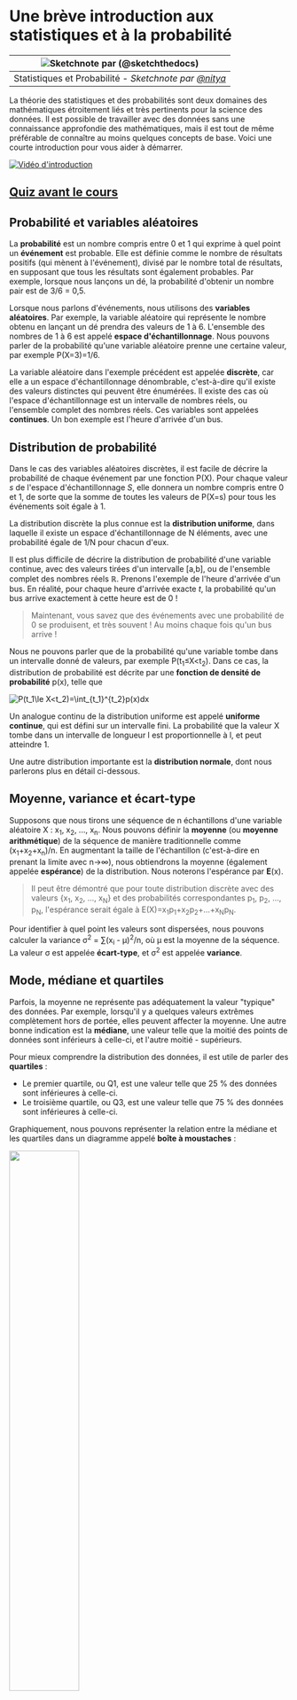 <!--
CO_OP_TRANSLATOR_METADATA:
{
  "original_hash": "b706a07cfa87ba091cbb91e0aa775600",
  "translation_date": "2025-08-25T17:05:45+00:00",
  "source_file": "1-Introduction/04-stats-and-probability/README.md",
  "language_code": "fr"
}
-->
# Une brève introduction aux statistiques et à la probabilité

|![ Sketchnote par [(@sketchthedocs)](https://sketchthedocs.dev) ](../../sketchnotes/04-Statistics-Probability.png)|
|:---:|
| Statistiques et Probabilité - _Sketchnote par [@nitya](https://twitter.com/nitya)_ |

La théorie des statistiques et des probabilités sont deux domaines des mathématiques étroitement liés et très pertinents pour la science des données. Il est possible de travailler avec des données sans une connaissance approfondie des mathématiques, mais il est tout de même préférable de connaître au moins quelques concepts de base. Voici une courte introduction pour vous aider à démarrer.

[![Vidéo d'introduction](../../../../translated_images/video-prob-and-stats.e4282e5efa2f2543400843ed98b1057065c9600cebfc8a728e8931b5702b2ae4.fr.png)](https://youtu.be/Z5Zy85g4Yjw)

## [Quiz avant le cours](https://purple-hill-04aebfb03.1.azurestaticapps.net/quiz/6)

## Probabilité et variables aléatoires

La **probabilité** est un nombre compris entre 0 et 1 qui exprime à quel point un **événement** est probable. Elle est définie comme le nombre de résultats positifs (qui mènent à l'événement), divisé par le nombre total de résultats, en supposant que tous les résultats sont également probables. Par exemple, lorsque nous lançons un dé, la probabilité d'obtenir un nombre pair est de 3/6 = 0,5.

Lorsque nous parlons d'événements, nous utilisons des **variables aléatoires**. Par exemple, la variable aléatoire qui représente le nombre obtenu en lançant un dé prendra des valeurs de 1 à 6. L'ensemble des nombres de 1 à 6 est appelé **espace d'échantillonnage**. Nous pouvons parler de la probabilité qu'une variable aléatoire prenne une certaine valeur, par exemple P(X=3)=1/6.

La variable aléatoire dans l'exemple précédent est appelée **discrète**, car elle a un espace d'échantillonnage dénombrable, c'est-à-dire qu'il existe des valeurs distinctes qui peuvent être énumérées. Il existe des cas où l'espace d'échantillonnage est un intervalle de nombres réels, ou l'ensemble complet des nombres réels. Ces variables sont appelées **continues**. Un bon exemple est l'heure d'arrivée d'un bus.

## Distribution de probabilité

Dans le cas des variables aléatoires discrètes, il est facile de décrire la probabilité de chaque événement par une fonction P(X). Pour chaque valeur *s* de l'espace d'échantillonnage *S*, elle donnera un nombre compris entre 0 et 1, de sorte que la somme de toutes les valeurs de P(X=s) pour tous les événements soit égale à 1.

La distribution discrète la plus connue est la **distribution uniforme**, dans laquelle il existe un espace d'échantillonnage de N éléments, avec une probabilité égale de 1/N pour chacun d'eux.

Il est plus difficile de décrire la distribution de probabilité d'une variable continue, avec des valeurs tirées d'un intervalle [a,b], ou de l'ensemble complet des nombres réels ℝ. Prenons l'exemple de l'heure d'arrivée d'un bus. En réalité, pour chaque heure d'arrivée exacte *t*, la probabilité qu'un bus arrive exactement à cette heure est de 0 !

> Maintenant, vous savez que des événements avec une probabilité de 0 se produisent, et très souvent ! Au moins chaque fois qu'un bus arrive !

Nous ne pouvons parler que de la probabilité qu'une variable tombe dans un intervalle donné de valeurs, par exemple P(t<sub>1</sub>≤X<t<sub>2</sub>). Dans ce cas, la distribution de probabilité est décrite par une **fonction de densité de probabilité** p(x), telle que

![P(t_1\le X<t_2)=\int_{t_1}^{t_2}p(x)dx](../../../../translated_images/probability-density.a8aad29f17a14afb519b407c7b6edeb9f3f9aa5f69c9e6d9445f604e5f8a2bf7.fr.png)

Un analogue continu de la distribution uniforme est appelé **uniforme continue**, qui est défini sur un intervalle fini. La probabilité que la valeur X tombe dans un intervalle de longueur l est proportionnelle à l, et peut atteindre 1.

Une autre distribution importante est la **distribution normale**, dont nous parlerons plus en détail ci-dessous.

## Moyenne, variance et écart-type

Supposons que nous tirons une séquence de n échantillons d'une variable aléatoire X : x<sub>1</sub>, x<sub>2</sub>, ..., x<sub>n</sub>. Nous pouvons définir la **moyenne** (ou **moyenne arithmétique**) de la séquence de manière traditionnelle comme (x<sub>1</sub>+x<sub>2</sub>+x<sub>n</sub>)/n. En augmentant la taille de l'échantillon (c'est-à-dire en prenant la limite avec n→∞), nous obtiendrons la moyenne (également appelée **espérance**) de la distribution. Nous noterons l'espérance par **E**(x).

> Il peut être démontré que pour toute distribution discrète avec des valeurs {x<sub>1</sub>, x<sub>2</sub>, ..., x<sub>N</sub>} et des probabilités correspondantes p<sub>1</sub>, p<sub>2</sub>, ..., p<sub>N</sub>, l'espérance serait égale à E(X)=x<sub>1</sub>p<sub>1</sub>+x<sub>2</sub>p<sub>2</sub>+...+x<sub>N</sub>p<sub>N</sub>.

Pour identifier à quel point les valeurs sont dispersées, nous pouvons calculer la variance σ<sup>2</sup> = ∑(x<sub>i</sub> - μ)<sup>2</sup>/n, où μ est la moyenne de la séquence. La valeur σ est appelée **écart-type**, et σ<sup>2</sup> est appelée **variance**.

## Mode, médiane et quartiles

Parfois, la moyenne ne représente pas adéquatement la valeur "typique" des données. Par exemple, lorsqu'il y a quelques valeurs extrêmes complètement hors de portée, elles peuvent affecter la moyenne. Une autre bonne indication est la **médiane**, une valeur telle que la moitié des points de données sont inférieurs à celle-ci, et l'autre moitié - supérieurs.

Pour mieux comprendre la distribution des données, il est utile de parler des **quartiles** :

* Le premier quartile, ou Q1, est une valeur telle que 25 % des données sont inférieures à celle-ci.
* Le troisième quartile, ou Q3, est une valeur telle que 75 % des données sont inférieures à celle-ci.

Graphiquement, nous pouvons représenter la relation entre la médiane et les quartiles dans un diagramme appelé **boîte à moustaches** :

<img src="images/boxplot_explanation.png" width="50%"/>

Ici, nous calculons également l'**étendue interquartile** IQR=Q3-Q1, et les **valeurs aberrantes** - des valeurs qui se situent en dehors des limites [Q1-1.5*IQR, Q3+1.5*IQR].

Pour une distribution finie contenant un petit nombre de valeurs possibles, une bonne valeur "typique" est celle qui apparaît le plus fréquemment, appelée **mode**. Cela s'applique souvent aux données catégoriques, comme les couleurs. Considérons une situation où nous avons deux groupes de personnes - certains qui préfèrent fortement le rouge, et d'autres qui préfèrent le bleu. Si nous codons les couleurs par des nombres, la moyenne pour une couleur préférée serait quelque part dans le spectre orange-vert, ce qui ne reflète pas les préférences réelles d'aucun groupe. Cependant, le mode serait soit l'une des couleurs, soit les deux couleurs, si le nombre de personnes votant pour elles est égal (dans ce cas, nous appelons l'échantillon **multimodal**).

## Données du monde réel

Lorsque nous analysons des données du monde réel, elles ne sont souvent pas des variables aléatoires à proprement parler, dans le sens où nous ne réalisons pas d'expériences avec des résultats inconnus. Par exemple, considérons une équipe de joueurs de baseball, et leurs données corporelles, telles que la taille, le poids et l'âge. Ces nombres ne sont pas exactement aléatoires, mais nous pouvons tout de même appliquer les mêmes concepts mathématiques. Par exemple, une séquence de poids de personnes peut être considérée comme une séquence de valeurs tirées d'une variable aléatoire. Voici la séquence des poids de joueurs de baseball réels de la [Major League Baseball](http://mlb.mlb.com/index.jsp), tirée de [ce jeu de données](http://wiki.stat.ucla.edu/socr/index.php/SOCR_Data_MLB_HeightsWeights) (pour votre commodité, seules les 20 premières valeurs sont affichées) :

```
[180.0, 215.0, 210.0, 210.0, 188.0, 176.0, 209.0, 200.0, 231.0, 180.0, 188.0, 180.0, 185.0, 160.0, 180.0, 185.0, 197.0, 189.0, 185.0, 219.0]
```

> **Note** : Pour voir un exemple de travail avec ce jeu de données, consultez le [notebook associé](../../../../1-Introduction/04-stats-and-probability/notebook.ipynb). Il y a également un certain nombre de défis tout au long de cette leçon, et vous pouvez les compléter en ajoutant du code à ce notebook. Si vous ne savez pas comment manipuler les données, ne vous inquiétez pas - nous reviendrons sur le travail avec les données en utilisant Python plus tard. Si vous ne savez pas comment exécuter du code dans un Jupyter Notebook, consultez [cet article](https://soshnikov.com/education/how-to-execute-notebooks-from-github/).

Voici le diagramme en boîte montrant la moyenne, la médiane et les quartiles pour nos données :

![Diagramme en boîte des poids](../../../../translated_images/weight-boxplot.1dbab1c03af26f8a008fff4e17680082c8ab147d6df646cbac440bbf8f5b9c42.fr.png)

Comme nos données contiennent des informations sur différents **rôles** de joueurs, nous pouvons également réaliser un diagramme en boîte par rôle - cela nous permettra de comprendre comment les valeurs des paramètres diffèrent selon les rôles. Cette fois, nous considérerons la taille :

![Diagramme en boîte par rôle](../../../../translated_images/boxplot_byrole.036b27a1c3f52d42f66fba2324ec5cde0a1bca6a01a619eeb0ce7cd054b2527b.fr.png)

Ce diagramme suggère qu'en moyenne, la taille des joueurs de première base est supérieure à celle des joueurs de deuxième base. Plus tard dans cette leçon, nous apprendrons comment tester cette hypothèse de manière plus formelle, et comment démontrer que nos données sont statistiquement significatives pour le prouver.

> Lorsque nous travaillons avec des données du monde réel, nous supposons que tous les points de données sont des échantillons tirés d'une certaine distribution de probabilité. Cette hypothèse nous permet d'appliquer des techniques d'apprentissage automatique et de construire des modèles prédictifs fonctionnels.

Pour voir quelle est la distribution de nos données, nous pouvons tracer un graphique appelé **histogramme**. L'axe X contiendra un certain nombre d'intervalles de poids différents (appelés **bins**), et l'axe vertical montrera le nombre de fois où notre échantillon de variable aléatoire se trouvait dans un intervalle donné.

![Histogramme des données réelles](../../../../translated_images/weight-histogram.bfd00caf7fc30b145b21e862dba7def41c75635d5280de25d840dd7f0b00545e.fr.png)

À partir de cet histogramme, vous pouvez voir que toutes les valeurs sont centrées autour d'un certain poids moyen, et plus nous nous éloignons de ce poids, moins il est probable de rencontrer des poids de cette valeur. Autrement dit, il est très improbable que le poids d'un joueur de baseball soit très différent du poids moyen. La variance des poids montre dans quelle mesure les poids sont susceptibles de différer de la moyenne.

> Si nous prenons les poids d'autres personnes, pas de la ligue de baseball, la distribution sera probablement différente. Cependant, la forme de la distribution restera la même, mais la moyenne et la variance changeront. Ainsi, si nous entraînons notre modèle sur des joueurs de baseball, il est probable qu'il donne des résultats erronés lorsqu'il est appliqué à des étudiants d'une université, car la distribution sous-jacente est différente.

## Distribution normale

La distribution des poids que nous avons vue ci-dessus est très typique, et de nombreuses mesures du monde réel suivent le même type de distribution, mais avec des moyennes et des variances différentes. Cette distribution est appelée **distribution normale**, et elle joue un rôle très important en statistiques.

Utiliser une distribution normale est une méthode correcte pour générer des poids aléatoires de joueurs de baseball potentiels. Une fois que nous connaissons le poids moyen `mean` et l'écart-type `std`, nous pouvons générer 1000 échantillons de poids de la manière suivante :
```python
samples = np.random.normal(mean,std,1000)
```

Si nous traçons l'histogramme des échantillons générés, nous verrons une image très similaire à celle montrée ci-dessus. Et si nous augmentons le nombre d'échantillons et le nombre de bins, nous pouvons générer une image d'une distribution normale plus proche de l'idéal :

![Distribution normale avec moyenne=0 et écart-type=1](../../../../translated_images/normal-histogram.dfae0d67c202137d552d0015fb87581eca263925e512404f3c12d8885315432e.fr.png)

*Distribution normale avec moyenne=0 et écart-type=1*

## Intervalles de confiance

Lorsque nous parlons des poids des joueurs de baseball, nous supposons qu'il existe une certaine **variable aléatoire W** qui correspond à la distribution de probabilité idéale des poids de tous les joueurs de baseball (appelée **population**). Notre séquence de poids correspond à un sous-ensemble de tous les joueurs de baseball que nous appelons **échantillon**. Une question intéressante est : pouvons-nous connaître les paramètres de la distribution de W, c'est-à-dire la moyenne et la variance de la population ?

La réponse la plus simple serait de calculer la moyenne et la variance de notre échantillon. Cependant, il pourrait arriver que notre échantillon aléatoire ne représente pas fidèlement la population complète. Ainsi, il est logique de parler d'**intervalle de confiance**.
> **L'intervalle de confiance** est l'estimation de la moyenne réelle de la population à partir de notre échantillon, avec une précision selon une certaine probabilité (ou **niveau de confiance**).
Supposons que nous avons un échantillon X<sub>1</sub>, ..., X<sub>n</sub> issu de notre distribution. Chaque fois que nous tirons un échantillon de notre distribution, nous obtenons une valeur moyenne différente μ. Ainsi, μ peut être considéré comme une variable aléatoire. Un **intervalle de confiance** avec une confiance p est une paire de valeurs (L<sub>p</sub>,R<sub>p</sub>), telle que **P**(L<sub>p</sub>≤μ≤R<sub>p</sub>) = p, c'est-à-dire que la probabilité que la valeur moyenne mesurée tombe dans l'intervalle est égale à p.

Il dépasse le cadre de cette introduction de discuter en détail comment ces intervalles de confiance sont calculés. Vous pouvez trouver plus de détails [sur Wikipédia](https://en.wikipedia.org/wiki/Confidence_interval). En résumé, nous définissons la distribution de la moyenne d'échantillon calculée par rapport à la moyenne réelle de la population, appelée **distribution de Student**.

> **Fait intéressant** : La distribution de Student porte le nom du mathématicien William Sealy Gosset, qui a publié son article sous le pseudonyme "Student". Il travaillait dans la brasserie Guinness et, selon une version, son employeur ne voulait pas que le grand public sache qu'ils utilisaient des tests statistiques pour déterminer la qualité des matières premières.

Si nous voulons estimer la moyenne μ de notre population avec une confiance p, nous devons prendre le *percentile (1-p)/2* d'une distribution de Student A, qui peut être obtenu à partir de tables ou calculé à l'aide de fonctions intégrées dans des logiciels statistiques (par exemple Python, R, etc.). Ensuite, l'intervalle pour μ serait donné par X±A*D/√n, où X est la moyenne obtenue de l'échantillon, D est l'écart-type.

> **Note** : Nous omettons également la discussion d'un concept important des [degrés de liberté](https://en.wikipedia.org/wiki/Degrees_of_freedom_(statistics)), qui est essentiel en relation avec la distribution de Student. Vous pouvez consulter des livres plus complets sur les statistiques pour approfondir ce concept.

Un exemple de calcul d'intervalle de confiance pour les poids et les tailles est donné dans les [notebooks associés](../../../../1-Introduction/04-stats-and-probability/notebook.ipynb).

| p    | Moyenne du poids |
|------|------------------|
| 0.85 | 201.73±0.94      |
| 0.90 | 201.73±1.08      |
| 0.95 | 201.73±1.28      |

Remarquez que plus la probabilité de confiance est élevée, plus l'intervalle de confiance est large.

## Test d'hypothèse

Dans notre ensemble de données sur les joueurs de baseball, il existe différents rôles de joueurs, qui peuvent être résumés ci-dessous (consultez le [notebook associé](../../../../1-Introduction/04-stats-and-probability/notebook.ipynb) pour voir comment ce tableau peut être calculé) :

| Rôle               | Taille   | Poids    | Nombre |
|--------------------|----------|----------|--------|
| Receveur           | 72.723684 | 204.328947 | 76     |
| Frappeur désigné   | 74.222222 | 220.888889 | 18     |
| Premier but        | 74.000000 | 213.109091 | 55     |
| Champ extérieur    | 73.010309 | 199.113402 | 194    |
| Lanceur de relève  | 74.374603 | 203.517460 | 315    |
| Deuxième but       | 71.362069 | 184.344828 | 58     |
| Arrêt-court        | 71.903846 | 182.923077 | 52     |
| Lanceur partant    | 74.719457 | 205.163636 | 221    |
| Troisième but      | 73.044444 | 200.955556 | 45     |

Nous pouvons remarquer que la taille moyenne des premiers buts est supérieure à celle des deuxièmes buts. Ainsi, nous pourrions être tentés de conclure que **les premiers buts sont plus grands que les deuxièmes buts**.

> Cette affirmation est appelée **une hypothèse**, car nous ne savons pas si le fait est réellement vrai ou non.

Cependant, il n'est pas toujours évident de pouvoir tirer cette conclusion. D'après la discussion ci-dessus, nous savons que chaque moyenne a un intervalle de confiance associé, et donc cette différence peut simplement être une erreur statistique. Nous avons besoin d'une méthode plus formelle pour tester notre hypothèse.

Calculons les intervalles de confiance séparément pour les tailles des premiers et des deuxièmes buts :

| Confiance | Premiers buts | Deuxièmes buts |
|-----------|---------------|----------------|
| 0.85      | 73.62..74.38  | 71.04..71.69   |
| 0.90      | 73.56..74.44  | 70.99..71.73   |
| 0.95      | 73.47..74.53  | 70.92..71.81   |

Nous pouvons voir qu'à aucun niveau de confiance les intervalles ne se chevauchent. Cela prouve notre hypothèse selon laquelle les premiers buts sont plus grands que les deuxièmes buts.

Plus formellement, le problème que nous résolvons est de voir si **deux distributions de probabilité sont identiques**, ou du moins ont les mêmes paramètres. Selon la distribution, nous devons utiliser différents tests pour cela. Si nous savons que nos distributions sont normales, nous pouvons appliquer le **[test t de Student](https://en.wikipedia.org/wiki/Student%27s_t-test)**.

Dans le test t de Student, nous calculons ce qu'on appelle la **valeur t**, qui indique la différence entre les moyennes, en tenant compte de la variance. Il est démontré que la valeur t suit la **distribution de Student**, ce qui nous permet d'obtenir la valeur seuil pour un niveau de confiance donné **p** (cela peut être calculé ou consulté dans des tables numériques). Nous comparons ensuite la valeur t à ce seuil pour approuver ou rejeter l'hypothèse.

En Python, nous pouvons utiliser le package **SciPy**, qui inclut la fonction `ttest_ind` (en plus de nombreuses autres fonctions statistiques utiles !). Elle calcule la valeur t pour nous et effectue également la recherche inverse de la valeur p de confiance, afin que nous puissions simplement regarder la confiance pour tirer une conclusion.

Par exemple, notre comparaison entre les tailles des premiers et des deuxièmes buts nous donne les résultats suivants : 
```python
from scipy.stats import ttest_ind

tval, pval = ttest_ind(df.loc[df['Role']=='First_Baseman',['Height']], df.loc[df['Role']=='Designated_Hitter',['Height']],equal_var=False)
print(f"T-value = {tval[0]:.2f}\nP-value: {pval[0]}")
```
```
T-value = 7.65
P-value: 9.137321189738925e-12
```
Dans notre cas, la valeur p est très faible, ce qui signifie qu'il existe des preuves solides soutenant que les premiers buts sont plus grands.

Il existe également différents types d'hypothèses que nous pourrions vouloir tester, par exemple :
* Prouver qu'un échantillon donné suit une distribution. Dans notre cas, nous avons supposé que les tailles sont distribuées normalement, mais cela nécessite une vérification statistique formelle.
* Prouver que la valeur moyenne d'un échantillon correspond à une valeur prédéfinie.
* Comparer les moyennes de plusieurs échantillons (par exemple, quelle est la différence dans les niveaux de bonheur entre différents groupes d'âge).

## Loi des grands nombres et théorème central limite

L'une des raisons pour lesquelles la distribution normale est si importante est le **théorème central limite**. Supposons que nous avons un grand échantillon de N valeurs indépendantes X<sub>1</sub>, ..., X<sub>N</sub>, échantillonnées à partir de n'importe quelle distribution avec une moyenne μ et une variance σ<sup>2</sup>. Ensuite, pour un N suffisamment grand (en d'autres termes, lorsque N→∞), la moyenne Σ<sub>i</sub>X<sub>i</sub> serait distribuée normalement, avec une moyenne μ et une variance σ<sup>2</sup>/N.

> Une autre façon d'interpréter le théorème central limite est de dire que, quelle que soit la distribution, lorsque vous calculez la moyenne d'une somme de valeurs de variables aléatoires, vous obtenez une distribution normale.

D'après le théorème central limite, il s'ensuit également que, lorsque N→∞, la probabilité que la moyenne de l'échantillon soit égale à μ devient 1. Cela est connu sous le nom de **loi des grands nombres**.

## Covariance et corrélation

L'une des choses que fait la science des données est de trouver des relations entre les données. Nous disons que deux séquences **corrèlent** lorsqu'elles présentent un comportement similaire au même moment, c'est-à-dire qu'elles augmentent/diminuent simultanément, ou qu'une séquence augmente lorsque l'autre diminue et vice versa. En d'autres termes, il semble y avoir une relation entre deux séquences.

> La corrélation n'indique pas nécessairement une relation causale entre deux séquences ; parfois, les deux variables peuvent dépendre d'une cause externe, ou cela peut être purement par hasard que les deux séquences corrèlent. Cependant, une corrélation mathématique forte est une bonne indication que deux variables sont d'une certaine manière connectées.

Mathématiquement, le concept principal qui montre la relation entre deux variables aléatoires est la **covariance**, qui est calculée comme suit : Cov(X,Y) = **E**\[(X-**E**(X))(Y-**E**(Y))\]. Nous calculons la déviation des deux variables par rapport à leurs valeurs moyennes, puis le produit de ces déviations. Si les deux variables dévient ensemble, le produit sera toujours une valeur positive, ce qui donnera une covariance positive. Si les deux variables dévient de manière désynchronisée (c'est-à-dire qu'une tombe en dessous de la moyenne lorsque l'autre dépasse la moyenne), nous obtiendrons toujours des nombres négatifs, ce qui donnera une covariance négative. Si les déviations ne sont pas dépendantes, elles s'additionneront à peu près à zéro.

La valeur absolue de la covariance ne nous dit pas grand-chose sur l'ampleur de la corrélation, car elle dépend de la magnitude des valeurs réelles. Pour la normaliser, nous pouvons diviser la covariance par l'écart-type des deux variables, pour obtenir la **corrélation**. L'avantage est que la corrélation est toujours dans la plage [-1,1], où 1 indique une forte corrélation positive entre les valeurs, -1 une forte corrélation négative, et 0 aucune corrélation (les variables sont indépendantes).

**Exemple** : Nous pouvons calculer la corrélation entre les poids et les tailles des joueurs de baseball à partir de l'ensemble de données mentionné ci-dessus :
```python
print(np.corrcoef(weights,heights))
```
En conséquence, nous obtenons une **matrice de corrélation** comme celle-ci :
```
array([[1.        , 0.52959196],
       [0.52959196, 1.        ]])
```

> La matrice de corrélation C peut être calculée pour n'importe quel nombre de séquences d'entrée S<sub>1</sub>, ..., S<sub>n</sub>. La valeur de C<sub>ij</sub> est la corrélation entre S<sub>i</sub> et S<sub>j</sub>, et les éléments diagonaux sont toujours 1 (ce qui est également l'auto-corrélation de S<sub>i</sub>).

Dans notre cas, la valeur 0.53 indique qu'il existe une certaine corrélation entre le poids et la taille d'une personne. Nous pouvons également réaliser un diagramme de dispersion d'une valeur par rapport à l'autre pour voir la relation visuellement :

![Relation entre poids et taille](../../../../translated_images/weight-height-relationship.3f06bde4ca2aba9974182c4ef037ed602acd0fbbbbe2ca91cefd838a9e66bcf9.fr.png)

> Plus d'exemples de corrélation et de covariance peuvent être trouvés dans le [notebook associé](../../../../1-Introduction/04-stats-and-probability/notebook.ipynb).

## Conclusion

Dans cette section, nous avons appris :

* les propriétés statistiques de base des données, telles que la moyenne, la variance, le mode et les quartiles
* les différentes distributions de variables aléatoires, y compris la distribution normale
* comment trouver la corrélation entre différentes propriétés
* comment utiliser un appareil mathématique et statistique solide pour prouver certaines hypothèses
* comment calculer des intervalles de confiance pour une variable aléatoire donnée un échantillon de données

Bien que cette liste ne soit certainement pas exhaustive des sujets qui existent dans la probabilité et les statistiques, elle devrait suffire à vous donner un bon départ dans ce cours.

## 🚀 Défi

Utilisez le code d'exemple dans le notebook pour tester d'autres hypothèses :
1. Les premiers buts sont plus âgés que les deuxièmes buts
2. Les premiers buts sont plus grands que les troisièmes buts
3. Les arrêts-courts sont plus grands que les deuxièmes buts

## [Quiz post-lecture](https://purple-hill-04aebfb03.1.azurestaticapps.net/quiz/7)

## Révision et auto-apprentissage

La probabilité et les statistiques sont un sujet si vaste qu'il mérite son propre cours. Si vous souhaitez approfondir la théorie, vous pouvez continuer à lire certains des livres suivants :

1. [Carlos Fernandez-Granda](https://cims.nyu.edu/~cfgranda/) de l'Université de New York propose d'excellentes notes de cours [Probability and Statistics for Data Science](https://cims.nyu.edu/~cfgranda/pages/stuff/probability_stats_for_DS.pdf) (disponibles en ligne)
1. [Peter et Andrew Bruce. Practical Statistics for Data Scientists.](https://www.oreilly.com/library/view/practical-statistics-for/9781491952955/) [[code d'exemple en R](https://github.com/andrewgbruce/statistics-for-data-scientists)]. 
1. [James D. Miller. Statistics for Data Science](https://www.packtpub.com/product/statistics-for-data-science/9781788290678) [[code d'exemple en R](https://github.com/PacktPublishing/Statistics-for-Data-Science)]

## Devoir

[Petite étude sur le diabète](assignment.md)

## Crédits

Cette leçon a été rédigée avec ♥️ par [Dmitry Soshnikov](http://soshnikov.com)

**Avertissement** :  
Ce document a été traduit à l'aide du service de traduction automatique [Co-op Translator](https://github.com/Azure/co-op-translator). Bien que nous nous efforcions d'assurer l'exactitude, veuillez noter que les traductions automatisées peuvent contenir des erreurs ou des inexactitudes. Le document original dans sa langue d'origine doit être considéré comme la source faisant autorité. Pour des informations critiques, il est recommandé de recourir à une traduction professionnelle réalisée par un humain. Nous déclinons toute responsabilité en cas de malentendus ou d'interprétations erronées résultant de l'utilisation de cette traduction.